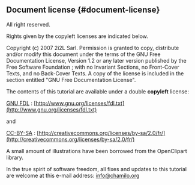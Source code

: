 ## Document license {#document-license}

All right reserved.

Rights given by the copyleft licenses are indicated below.

Copyright (c) 2007 2i2L Sarl. Permission is granted to copy, distribute and/or modify this document under the terms of the GNU Free Documentation License, Version 1.2 or any later version published by the Free Software Foundation ; with no Invariant Sections, no Front-Cover Texts, and no Back-Cover Texts. A copy of the license is included in the section entitled &quot;GNU Free Documentation License&quot;.

The contents of this tutorial are available under a double **copyleft** license:

[GNU FDL](http://www.gnu.org/licenses/fdl.txt) : [http://www.gnu.org/licenses/fdl.txt](http://www.gnu.org/licenses/fdl.txt)

and

[CC-BY-SA](http://creativecommons.org/licenses/by-sa/2.0/fr/) : [http://creativecommons.org/licenses/by-sa/2.0/fr/](http://creativecommons.org/licenses/by-sa/2.0/fr/)

A small amount of illustrations have been borrowed from the OpenClipart library.

In the true spirit of software freedom, all fixes and updates to this tutorial are welcome at this e-mail address: info@chamilo.org